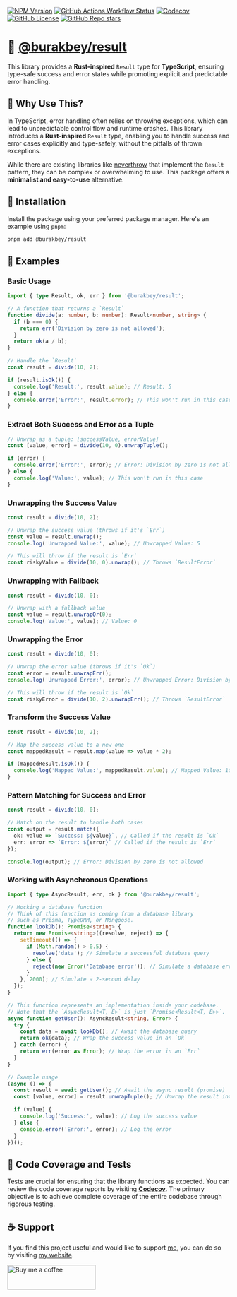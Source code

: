 [![NPM Version](https://img.shields.io/npm/v/%40burakbey%2Fresult?style=for-the-badge&logo=npm&color=blue&cacheSeconds=3600)](https://npmjs.com/package/@burakbey/result)
[![GitHub Actions Workflow Status](https://img.shields.io/github/actions/workflow/status/bur4kbey/result/test.yml?style=for-the-badge&label=tests&cacheSeconds=3600)](https://github.com/BUR4KBEY/result/actions/workflows/test.yml)
[![Codecov](https://img.shields.io/codecov/c/github/bur4kbey/result?style=for-the-badge&cacheSeconds=3600)](https://app.codecov.io/gh/BUR4KBEY/result)
[![GitHub License](https://img.shields.io/github/license/bur4kbey/result?style=for-the-badge)](https://github.com/BUR4KBEY/result/blob/main/LICENSE)
[![GitHub Repo stars](https://img.shields.io/github/stars/bur4kbey/result?style=for-the-badge&label=%E2%AD%90%20STARS&color=yellow&cacheSeconds=3600)](https://github.com/BUR4KBEY/result)

# 🎯 [@burakbey/result](https://npmjs.com/package/@burakbey/result)

This library provides a **Rust-inspired** `Result` type for **TypeScript**, ensuring type-safe success and error states while promoting explicit and predictable error handling.

## 🧠 Why Use This?

In TypeScript, error handling often relies on throwing exceptions, which can lead to unpredictable control flow and runtime crashes. This library introduces a **Rust-inspired** `Result` type, enabling you to handle success and error cases explicitly and type-safely, without the pitfalls of thrown exceptions.

While there are existing libraries like [neverthrow](https://www.npmjs.com/package/neverthrow) that implement the `Result` pattern, they can be complex or overwhelming to use. This package offers a **minimalist and easy-to-use** alternative.

## 🚀 Installation

Install the package using your preferred package manager. Here's an example using `pnpm`:

```bash
pnpm add @burakbey/result
```

## 📝 Examples

### Basic Usage

```ts
import { type Result, ok, err } from '@burakbey/result';

// A function that returns a `Result`
function divide(a: number, b: number): Result<number, string> {
  if (b === 0) {
    return err('Division by zero is not allowed');
  }
  return ok(a / b);
}

// Handle the `Result`
const result = divide(10, 2);

if (result.isOk()) {
  console.log('Result:', result.value); // Result: 5
} else {
  console.error('Error:', result.error); // This won't run in this case
}
```

### Extract Both Success and Error as a Tuple

```ts
// Unwrap as a tuple: [successValue, errorValue]
const [value, error] = divide(10, 0).unwrapTuple();

if (error) {
  console.error('Error:', error); // Error: Division by zero is not allowed
} else {
  console.log('Value:', value); // This won't run in this case
}
```

### Unwrapping the Success Value

```ts
const result = divide(10, 2);

// Unwrap the success value (throws if it's `Err`)
const value = result.unwrap();
console.log('Unwrapped Value:', value); // Unwrapped Value: 5

// This will throw if the result is `Err`
const riskyValue = divide(10, 0).unwrap(); // Throws `ResultError`
```

### Unwrapping with Fallback

```ts
const result = divide(10, 0);

// Unwrap with a fallback value
const value = result.unwrapOr(0);
console.log('Value:', value); // Value: 0
```

### Unwrapping the Error

```ts
const result = divide(10, 0);

// Unwrap the error value (throws if it's `Ok`)
const error = result.unwrapErr();
console.log('Unwrapped Error:', error); // Unwrapped Error: Division by zero is not allowed

// This will throw if the result is `Ok`
const riskyError = divide(10, 2).unwrapErr(); // Throws `ResultError`
```

### Transform the Success Value

```ts
const result = divide(10, 2);

// Map the success value to a new one
const mappedResult = result.map(value => value * 2);

if (mappedResult.isOk()) {
  console.log('Mapped Value:', mappedResult.value); // Mapped Value: 10
}
```

### Pattern Matching for Success and Error

```ts
const result = divide(10, 0);

// Match on the result to handle both cases
const output = result.match({
  ok: value => `Success: ${value}`, // Called if the result is `Ok`
  err: error => `Error: ${error}` // Called if the result is `Err`
});

console.log(output); // Error: Division by zero is not allowed
```

### Working with Asynchronous Operations

```ts
import { type AsyncResult, err, ok } from '@burakbey/result';

// Mocking a database function
// Think of this function as coming from a database library
// such as Prisma, TypeORM, or Mongoose.
function lookDb(): Promise<string> {
  return new Promise<string>((resolve, reject) => {
    setTimeout(() => {
      if (Math.random() > 0.5) {
        resolve('data'); // Simulate a successful database query
      } else {
        reject(new Error('Database error')); // Simulate a database error
      }
    }, 2000); // Simulate a 2-second delay
  });
}

// This function represents an implementation inside your codebase.
// Note that the `AsyncResult<T, E>` is just `Promise<Result<T, E>>`.
async function getUser(): AsyncResult<string, Error> {
  try {
    const data = await lookDb(); // Await the database query
    return ok(data); // Wrap the success value in an `Ok`
  } catch (error) {
    return err(error as Error); // Wrap the error in an `Err`
  }
}

// Example usage
(async () => {
  const result = await getUser(); // Await the async result (promise)
  const [value, error] = result.unwrapTuple(); // Unwrap the result into a tuple

  if (value) {
    console.log('Success:', value); // Log the success value
  } else {
    console.error('Error:', error); // Log the error
  }
})();
```

## 🧪 Code Coverage and Tests

Tests are crucial for ensuring that the library functions as expected. You can review the code coverage reports by visiting [**Codecov**](https://app.codecov.io/gh/BUR4KBEY/result). The primary objective is to achieve complete coverage of the entire codebase through rigorous testing.

## ☕ Support

If you find this project useful and would like to support [me](https://github.com/BUR4KBEY), you can do so by visiting [my website](https://burakbey.dev).

<a href="https://burakbey.dev" target="_blank"><img src="https://burakbey.dev/github_support_snippet.png" style="height: 56px !important;width: 200px !important;" alt="Buy me a coffee"></img></a>
